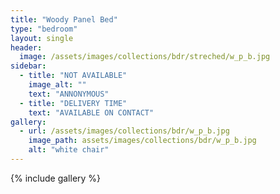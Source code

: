 ```yaml
---
title: "Woody Panel Bed"
type: "bedroom"
layout: single
header:
  image: /assets/images/collections/bdr/streched/w_p_b.jpg
sidebar:
  - title: "NOT AVAILABLE"
    image_alt: ""
    text: "ANNONYMOUS"
  - title: "DELIVERY TIME"
    text: "AVAILABLE ON CONTACT"
gallery:
  - url: /assets/images/collections/bdr/w_p_b.jpg
    image_path: assets/images/collections/bdr/w_p_b.jpg
    alt: "white chair"
---
```


{% include gallery %}


